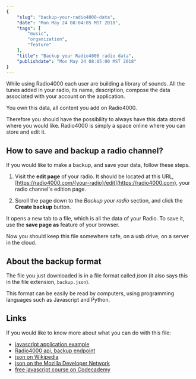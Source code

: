 ```yaml
---
{
	"slug": "backup-your-radio4000-data",
	"date": "Mon May 24 08:04:05 MST 2018",
	"tags": [
        "music",
        "organization",
		"feature"
    ],
	"title": "Backup your Radio4000 radio data",
	"publishdate": "Mon May 24 08:05:00 MST 2018"
}
---
```



While using Radio4000 each user are building a library of sounds. All
the tunes added in your radio, its name, description, compose the data
associated with your account on the application.

You own this data, all content you add on Radio4000.

Therefore you should have the possibility to always have this data
stored where you would like. Radio4000 is simply a space online where
you can store and edit it.

## How to save and backup a radio channel?

If you would like to make a backup, and save your data, follow these steps.

1. Visit the **edit page** of your radio. It should be located at this
URL,
[https://radio4000.com/{your-radio}/edit](https://radio4000.com), your
radio channel's edition page.

2. Scroll the page down to the *Backup your radio* section, and click
   the **Create backup** button.

It opens a new tab to a file, which is all the data of your Radio. To
save it, use the **save page as** feature of your browser.

Now you should keep this file somewhere safe, on a usb drive, on a
server in the cloud.


## About the backup format

The file you just downloaded is in a file format called *json* (it also
says this in the file extension, `backup.json`).

This format can be easily be read by computers, using programming
languages such as Javascript and Python.

## Links

If you would like to know more about what you can do with this file:

- [javascript application
  example](https://jsbin.com/kiyudepuyo/edit?html,output)
- [Radio4000 api, backup endpoint](https://github.com/internet4000/radio4000-api#endpoints)
- [json on Wikipedia](https://en.wikipedia.org/wiki/JSON)
- [json on the Mozilla Developer
  Network](https://developer.mozilla.org/en-US/docs/Learn/JavaScript/Objects/JSON)
- [free javascript course on Codecademy](https://www.codecademy.com/learn/introduction-to-javascript)
